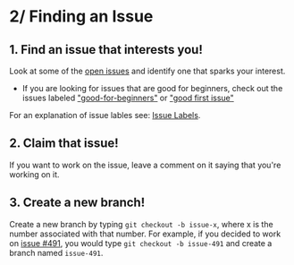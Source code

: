 # 2/ Finding an Issue

## 1. Find an issue that interests you!

Look at some of the [open issues](https://github.com/codebuddies/cb-v2-scratch/issues) and identify one that sparks your interest.

* If you are looking for issues that are good for beginners, check out the issues labeled ["good-for-beginners"](https://github.com/codebuddies/codebuddies/issues?q=is%3Aissue+is%3Aopen+label%3Agood-for-beginners) or ["good first issue"](https://github.com/codebuddies/codebuddies/issues?q=is%3Aissue+is%3Aopen+label%3A"good+first+issue")

For an explanation of issue lables see: [Issue Labels](https://github.com/codebuddies/documentation/tree/39c5f5c8c60a9a0f2466e02a6d7a0bd7d42734b1/contribution/contribution/labels.md).

## 2. Claim that issue!

If you want to work on the issue, leave a comment on it saying that you're working on it.

## 3. Create a new branch!

Create a new branch by typing `git checkout -b issue-x`, where x is the number associated with that number. For example, if you decided to work on [issue \#491](https://github.com/codebuddies/codebuddies/issues/491), you would type `git checkout -b issue-491` and create a branch named `issue-491`.

